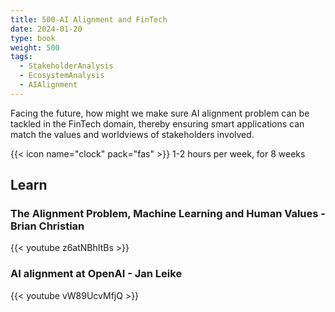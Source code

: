 ```yaml
---
title: 500-AI Alignment and FinTech
date: 2024-01-20
type: book
weight: 500
tags:
  - StakeholderAnalysis
  - EcosystemAnalysis
  - AIAlignment
---
```


Facing the future, how might we make sure AI alignment problem can be tackled in the FinTech domain, thereby ensuring smart applications can match the values and worldviews of stakeholders involved.

<!--more-->

{{< icon name="clock" pack="fas" >}} 1-2 hours per week, for 8 weeks

## Learn

### The Alignment Problem, Machine Learning and Human Values - Brian Christian

{{< youtube z6atNBhItBs >}}

### AI alignment at OpenAI - Jan Leike

{{< youtube vW89UcvMfjQ >}}


